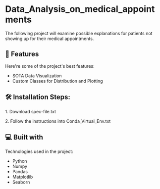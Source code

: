# Data_Analysis_on_medical_appointments
 
<p id="description">The following project will examine possible explanations for patients not showing up for their medical appointments.</p>
    
<h2>🧐 Features</h2>

Here're some of the project's best features:

*   SOTA Data Visualization 
*   Custom Classes for Distribution and Plotting

<h2>🛠️ Installation Steps:</h2>

<p>1. Download spec-file.txt</p>

<p>2. Follow the instructions into Conda_Virtual_Env.txt</p>

  
  
<h2>💻 Built with</h2>

Technologies used in the project:

*   Python
*   Numpy
*   Pandas
*   Matplotlib
*   Seaborn
